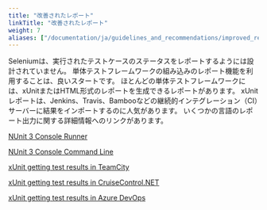 ```yaml
---
title: "改善されたレポート"
linkTitle: "改善されたレポート"
weight: 7
aliases: ["/documentation/ja/guidelines_and_recommendations/improved_reporting/"]  
---
```



Seleniumは、実行されたテストケースのステータスをレポートするようには設計されていません。
単体テストフレームワークの組み込みのレポート機能を利用することは、良いスタートです。
ほとんどの単体テストフレームワークには、xUnitまたはHTML形式のレポートを生成できるレポートがあります。
xUnitレポートは、Jenkins、Travis、Bambooなどの継続的インテグレーション（CI）サーバーに結果をインポートするのに人気があります。
いくつかの言語のレポート出力に関する詳細情報へのリンクがあります。
<!-- TODO: Add links.-->
[NUnit 3 Console Runner](//github.com/nunit/docs/wiki/Console-Runner)

[NUnit 3 Console Command Line](//github.com/nunit/docs/wiki/Console-Command-Line)

[xUnit getting test results in TeamCity](//xunit.net/docs/getting-test-results-in-teamcity)

[xUnit getting test results in CruiseControl.NET](//xunit.net/docs/getting-test-results-in-ccnet)

[xUnit getting test results in Azure DevOps](//xunit.net/docs/getting-test-results-in-azure-devops)
